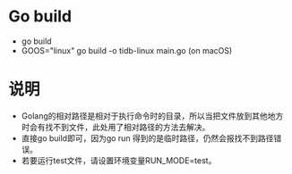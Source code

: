 # Go  build

 - go build
 - GOOS="linux" go build -o tidb-linux  main.go (on macOS)
 
# 说明
 - Golang的相对路径是相对于执行命令时的目录，所以当把文件放到其他地方时会有找不到文件，此处用了相对路径的方法去解决。
 - 直接go build即可，因为go run 得到的是临时路径，仍然会报找不到路径错误。
 - 若要运行test文件，请设置环境变量RUN_MODE=test。